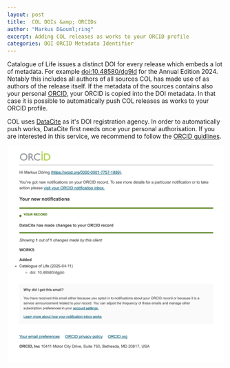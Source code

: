 ```yaml
---
layout: post
title:  COL DOIs &amp; ORCIDs
author: "Markus D&ouml;ring"
excerpt: Adding COL releases as works to your ORCID profile
categories: DOI ORCID Metadata Identifier
---
```


Catalogue of Life issues a distinct DOI for every release which embeds a lot of metadata.
For example [doi:10.48580/dg9ld](https://doi.org/10.48580/dg9ld) for the Annual Edition 2024.
Notably this includes all authors of all sources COL has made use of as authors of the release itself.
If the metadata of the sources contains also your personal [ORCID](https://orcid.org/), your ORCID is copied into the DOI metadata.
In that case it is possible to automatically push COL releases as works to your ORCID profile.

COL uses [DataCite](https://datacite.org/) as it's DOI registration agency.
In order to automatically push works, DataCite first needs once your personal authorisation.
If you are interested in this service, we recommend to follow the [ORCID guidlines](https://support.orcid.org/hc/en-us/articles/360006894594-Auto-updates-in-third-party-systems-DataCite).

![ORCID notification](/images/posts/col-orcid-mail.png)
